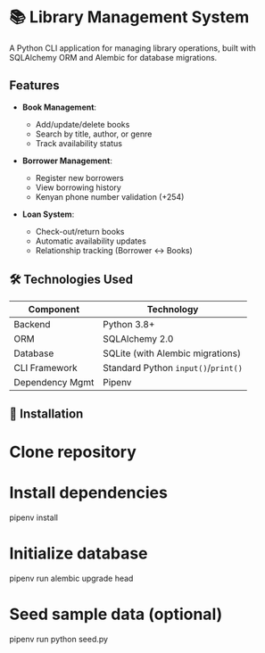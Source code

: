 # 📚 Library Management System

A Python CLI application for managing library operations, built with SQLAlchemy ORM and Alembic for database migrations.



## Features

- **Book Management**:
  - Add/update/delete books
  - Search by title, author, or genre
  - Track availability status

- **Borrower Management**:
  - Register new borrowers
  - View borrowing history
  - Kenyan phone number validation (+254)

- **Loan System**:
  - Check-out/return books
  - Automatic availability updates
  - Relationship tracking (Borrower ↔ Books)

## 🛠️ Technologies Used

| Component       | Technology |
|-----------------|------------|
| Backend         | Python 3.8+ |
| ORM             | SQLAlchemy 2.0 |
| Database        | SQLite (with Alembic migrations) |
| CLI Framework   | Standard Python `input()`/`print()` |
| Dependency Mgmt | Pipenv |

## 🚀 Installation


# Clone repository


# Install dependencies
pipenv install

# Initialize database
pipenv run alembic upgrade head

# Seed sample data (optional)
pipenv run python seed.py